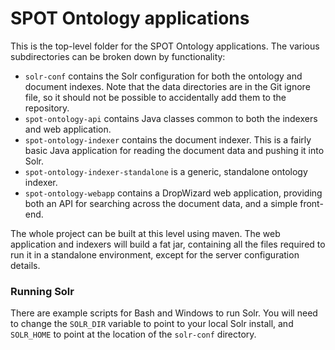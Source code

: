 # SPOT Ontology applications

This is the top-level folder for the SPOT Ontology applications. The various subdirectories
can be broken down by functionality:

* `solr-conf` contains the Solr configuration for both the ontology and
document indexes. Note that the data directories are in the Git ignore file,
so it should not be possible to accidentally add them to the repository.
* `spot-ontology-api` contains Java classes common to both the indexers and
web application.
* `spot-ontology-indexer` contains the document indexer. This is a fairly basic
Java application for reading the document data and pushing it into
Solr.
* `spot-ontology-indexer-standalone` is a generic, standalone ontology
indexer.
* `spot-ontology-webapp` contains a DropWizard web application, providing
both an API for searching across the document data, and a simple front-end.

The whole project can be built at this level using maven. The web application
and indexers will build a fat jar, containing all the files required to run it in a
standalone environment, except for the server configuration details.

### Running Solr

There are example scripts for Bash and Windows to run Solr. You will need to change
the `SOLR_DIR` variable to point to your local Solr install, and `SOLR_HOME` to
point at the location of the `solr-conf` directory.
